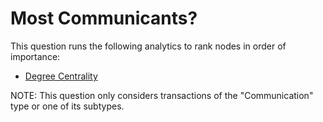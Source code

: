 # Most Communicants?

This question runs the following analytics to rank nodes in order of
importance:

-   [Degree
    Centrality](../ext/docs/CoreAnalyticView/src/au/gov/asd/tac/constellation/views/analyticview/analytic-degree-centrality.md)

NOTE: This question only considers transactions of the "Communication"
type or one of its subtypes.
